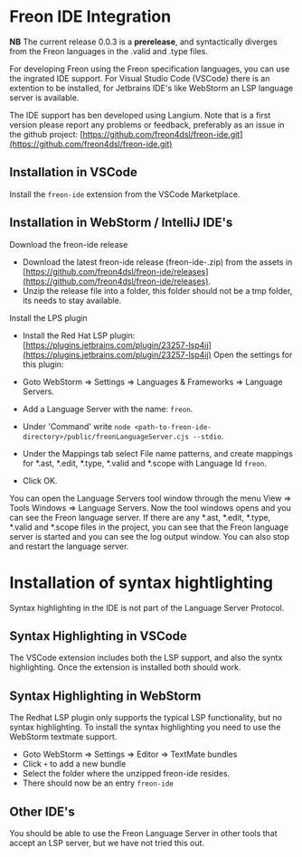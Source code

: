 # Freon IDE Integration

**NB** The current release 0.0.3 is a **prerelease**, and syntactically diverges from the Freon languages in the .valid and .type files.

For developing Freon using the Freon specification languages, you can use the ingrated IDE
support. For Visual Studio Code (VSCode) there is an extention to be installed, for Jetbrains
IDE's like WebStorm an LSP language server is available.

The IDE support has ben developed using Langium.
Note that is a first version please report any problems or feedback,
preferably as an issue in the github project: [https://github.com/freon4dsl/freon-ide.git](https://github.com/freon4dsl/freon-ide.git)

## Installation in VSCode
Install the `freon-ide` extension from the VSCode Marketplace.

## Installation in WebStorm / IntelliJ IDE's

Download the freon-ide release

- Download the latest freon-ide release (freon-ide-<version>.zip) from the assets in [https://github.com/freon4dsl/freon-ide/releases](https://github.com/freon4dsl/freon-ide/releases).
- Unzip the release file into a folder, this folder should not be a tmp folder, its needs to stay available.

Install the LPS plugin

- Install the Red Hat LSP plugin: [https://plugins.jetbrains.com/plugin/23257-lsp4ij](https://plugins.jetbrains.com/plugin/23257-lsp4ij)
  Open the settings for this plugin:

- Goto WebStorm => Settings => Languages & Frameworks => Language Servers.

- Add a Language Server with the name: `freon`.

- Under 'Command' write `node <path-to-freon-ide-directory>/public/freonLanguageServer.cjs --stdio`.

- Under the Mappings tab select File name patterns, and create mappings for *.ast, *.edit, *.type, *.valid and *.scope with Language Id `freon`.

- Click OK.

You can open the Language Servers tool window through the menu View => Tools Windows => Language Servers.
Now the tool windows opens and you can see the Freon language server.
If there are any *.ast, *.edit, *.type, *.valid and *.scope files in the project, you can see that the
Freon language server is started and you can see the log output window.
You can also stop and restart the language server.

# Installation of syntax hightlighting
Syntax highlighting in the IDE is not part of the Language Server Protocol.

## Syntax Highlighting in VSCode
The VSCode extension includes both the LSP support, and also the syntx highlighting.
Once the extension is installed both should work.

## Syntax Highlighting in WebStorm
The Redhat LSP plugin only supports the typical LSP functionality, but no syntax highlighting.
To install the syntax highlighting you need to use the WebStorm textmate support.

- Goto WebStorm => Settings => Editor => TextMate bundles
- Click `+` to add a new bundle
- Select the folder where the unzipped freon-ide resides. 
- There should now be an entry `freon-ide`

## Other IDE's
You should be able to use the Freon Language Server in other tools that accept an LSP server,
but we have not tried this out. 
